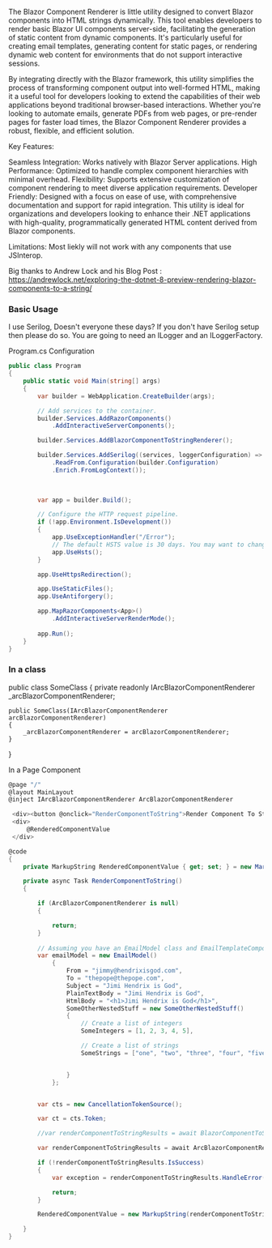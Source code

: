 The Blazor Component Renderer is little utility designed to convert Blazor components into HTML strings dynamically. This tool enables developers to render basic Blazor UI components server-side, facilitating the generation of static content from dynamic components. 
It's particularly useful for creating email templates, generating content for static pages, or rendering dynamic web content for environments that do not support interactive sessions.

By integrating directly with the Blazor framework, this utility simplifies the process of transforming component output into well-formed HTML, making it a useful tool for developers looking to extend the capabilities of their web applications beyond traditional browser-based interactions. 
Whether you're looking to automate emails, generate PDFs from web pages, or pre-render pages for faster load times, the Blazor Component Renderer provides a robust, flexible, and efficient solution.


Key Features:

Seamless Integration: Works natively with Blazor Server applications.
High Performance: Optimized to handle complex component hierarchies with minimal overhead.
Flexibility: Supports extensive customization of component rendering to meet diverse application requirements.
Developer Friendly: Designed with a focus on ease of use, with comprehensive documentation and support for rapid integration.
This utility is ideal for organizations and developers looking to enhance their .NET applications with high-quality, programmatically generated HTML content derived from Blazor components.


Limitations:
Most liekly will not work with any components that use JSInterop.


Big thanks to Andrew Lock and his Blog Post : https://andrewlock.net/exploring-the-dotnet-8-preview-rendering-blazor-components-to-a-string/


### Basic Usage


I use Serilog, Doesn't everyone these days? If you don't have Serilog setup then please do so. You are going to need an ILogger and an ILoggerFactory.

Program.cs Configuration

```csharp
public class Program
{
    public static void Main(string[] args)
    {
        var builder = WebApplication.CreateBuilder(args);

        // Add services to the container.
        builder.Services.AddRazorComponents()
            .AddInteractiveServerComponents();

        builder.Services.AddBlazorComponentToStringRenderer();

        builder.Services.AddSerilog((services, loggerConfiguration) => loggerConfiguration
            .ReadFrom.Configuration(builder.Configuration)
            .Enrich.FromLogContext());
            
        

        var app = builder.Build();

        // Configure the HTTP request pipeline.
        if (!app.Environment.IsDevelopment())
        {
            app.UseExceptionHandler("/Error");
            // The default HSTS value is 30 days. You may want to change this for production scenarios, see https://aka.ms/aspnetcore-hsts.
            app.UseHsts();
        }

        app.UseHttpsRedirection();

        app.UseStaticFiles();
        app.UseAntiforgery();

        app.MapRazorComponents<App>()
            .AddInteractiveServerRenderMode();
        
        app.Run();
    }
}
```
### In a class


public class SomeClass
{
    private readonly IArcBlazorComponentRenderer _arcBlazorComponentRenderer;

    public SomeClass(IArcBlazorComponentRenderer arcBlazorComponentRenderer)
    {
        _arcBlazorComponentRenderer = arcBlazorComponentRenderer;
    }
}

In a Page Component

```csharp
@page "/"
@layout MainLayout
@inject IArcBlazorComponentRenderer ArcBlazorComponentRenderer

 <div><button @onclick="RenderComponentToString">Render Component To String</button></div>
 <div>
     @RenderedComponentValue
 </div>

@code
{
    private MarkupString RenderedComponentValue { get; set; } = new MarkupString();

    private async Task RenderComponentToString()
    {

        if (ArcBlazorComponentRenderer is null)
        {

            return;
        }
        
        // Assuming you have an EmailModel class and EmailTemplateComponent component
        var emailModel = new EmailModel()
            {
                From = "jimmy@hendrixisgod.com",
                To = "thepope@thepope.com",
                Subject = "Jimi Hendrix is God",
                PlainTextBody = "Jimi Hendrix is God",
                HtmlBody = "<h1>Jimi Hendrix is God</h1>",
                SomeOtherNestedStuff = new SomeOtherNestedStuff()
                {
                    // Create a list of integers
                    SomeIntegers = [1, 2, 3, 4, 5],

                    // Create a list of strings
                    SomeStrings = ["one", "two", "three", "four", "five"],


                }
            };


        var cts = new CancellationTokenSource();

        var ct = cts.Token;

        //var renderComponentToStringResults = await BlazorComponentToStringRenderer.RenderComponentToString<EmailModel, EmailTemplateComponent>(emailModel, ct);

        var renderComponentToStringResults = await ArcBlazorComponentRenderer.RenderComponentToString<EmailModel, EmailTemplateComponent>(emailModel, ct);

        if (!renderComponentToStringResults.IsSuccess)
        {
            var exception = renderComponentToStringResults.HandleError(error => error);

            return;
        }

        RenderedComponentValue = new MarkupString(renderComponentToStringResults.HandleSuccess(success => success) ?? string.Empty);

    }
}

```



